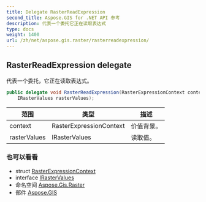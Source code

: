 ```yaml
---
title: Delegate RasterReadExpression
second_title: Aspose.GIS for .NET API 参考
description: 代表一个委托它正在读取表达式
type: docs
weight: 1400
url: /zh/net/aspose.gis.raster/rasterreadexpression/
---
```

## RasterReadExpression delegate

代表一个委托，它正在读取表达式。

```csharp
public delegate void RasterReadExpression(RasterExpressionContext context, 
    IRasterValues rasterValues);
```

| 范围 | 类型 | 描述 |
| --- | --- | --- |
| context | RasterExpressionContext | 价值背景。 |
| rasterValues | IRasterValues | 读取值。 |

### 也可以看看

* struct [RasterExpressionContext](../rasterexpressioncontext/)
* interface [IRasterValues](../irastervalues/)
* 命名空间 [Aspose.Gis.Raster](../../aspose.gis.raster/)
* 部件 [Aspose.GIS](../../)


